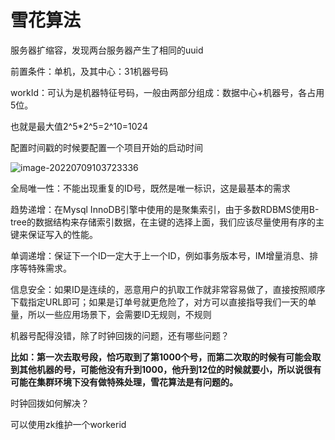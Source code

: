 # 雪花算法



服务器扩缩容，发现两台服务器产生了相同的uuid

前置条件：单机，及其中心：31机器号码

workId：可认为是机器特征号码，一般由两部分组成：数据中心+机器号，各占用5位。

也就是最大值2^5*2^5=2^10=1024



配置时间戳的时候要配置一个项目开始的启动时间

![image-20220709103723336](image/image-20220709103723336.png) 



全局唯一性：不能出现重复的ID号，既然是唯一标识，这是最基本的需求

趋势递增：在Mysql InnoDB引擎中使用的是聚集索引，由于多数RDBMS使用B-tree的数据结构来存储索引数据，在主键的选择上面，我们应该尽量使用有序的主键来保证写入的性能。

单调递增：保证下一个ID一定大于上一个ID，例如事务版本号，IM增量消息、排序等特殊需求。

信息安全：如果ID是连续的，恶意用户的扒取工作就非常容易做了，直接按照顺序下载指定URL即可；如果是订单号就更危险了，对方可以直接指导我们一天的单量，所以一些应用场景下，会需要ID无规则，不规则



机器号配得没错，除了时钟回拨的问题，还有哪些问题？

**比如：第一次去取号段，恰巧取到了第1000个号，而第二次取的时候有可能会取到其他机器的号，可能他没有升到1000，他升到12位的时候就要小，所以说很有可能在集群环境下没有做特殊处理，雪花算法是有问题的。**





时钟回拨如何解决？

可以使用zk维护一个workerid












































































































































































































































